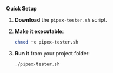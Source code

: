 **Quick Setup**

1. **Download** the `pipex-tester.sh` script.
2. **Make it executable**:

   ```bash
   chmod +x pipex-tester.sh  
   ```
3. **Run it** from your project folder:

   ```bash
   ./pipex-tester.sh  
   ```


